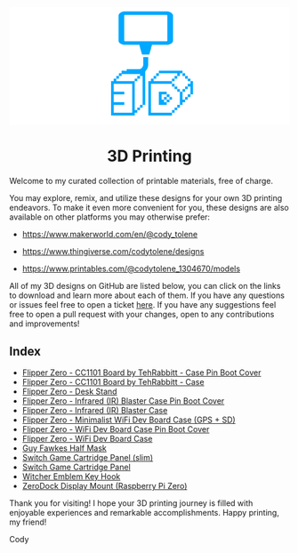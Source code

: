 <a name="top"></a>

<div align="center">
  <img align="center" src=".github/images/3d.png" />
  <h1 align="center">3D Printing</h1>
</div>

Welcome to my curated collection of printable materials, free of charge.

You may explore, remix, and utilize these designs for your own 3D printing endeavors. To make it even more convenient for you, these designs are also available on other platforms you may otherwise prefer:

- https://www.makerworld.com/en/@cody_tolene

- https://www.thingiverse.com/codytolene/designs

- https://www.printables.com/@codytolene_1304670/models

All of my 3D designs on GitHub are listed below, you can click on the links to download and learn more about each of them. If you have any questions or issues feel free to open a ticket [here][github-issues-link]. If you have any suggestions feel free to open a pull request with your changes, open to any contributions and improvements!

## Index

- [Flipper Zero - CC1101 Board by TehRabbitt - Case Pin Boot Cover][print-flipper-zero-cc1101-tehrabbitt-case-boot-cover]
- [Flipper Zero - CC1101 Board by TehRabbitt - Case][print-flipper-zero-cc1101-tehrabbitt-case]
- [Flipper Zero - Desk Stand][print-flipper-zero-desk-stand]
- [Flipper Zero - Infrared (IR) Blaster Case Pin Boot Cover][print-flipper-zero-infrared-ir-blaster-case-boot-cover]
- [Flipper Zero - Infrared (IR) Blaster Case][print-flipper-zero-infrared-ir-blaster-case]
- [Flipper Zero - Minimalist WiFi Dev Board Case (GPS + SD)][print-flipper-zero-minimalist-case]
- [Flipper Zero - WiFi Dev Board Case Pin Boot Cover][print-flipper-zero-wifi-case-boot-cover]
- [Flipper Zero - WiFi Dev Board Case][print-flipper-zero-wifi-case]
- [Guy Fawkes Half Mask][print-guy-fawkes-half-mask]
- [Switch Game Cartridge Panel (slim)][print-switch-game-cartridge-panel-slim]
- [Switch Game Cartridge Panel][print-switch-game-cartridge-panel]
- [Witcher Emblem Key Hook][print-witcher-emblem-key-hook]
- [ZeroDock Display Mount (Raspberry Pi Zero)][print-zero-dock-display-mount]

Thank you for visiting! I hope your 3D printing journey is filled with enjoyable experiences and remarkable accomplishments. Happy printing, my friend!

Cody

<!-- LINKS -->

[github-issues-link]: https://github.com/CodyTolene/3D-Printing/issues
[print-flipper-zero-cc1101-tehrabbitt-case-boot-cover]: https://github.com/CodyTolene/3D-Printing/blob/main/Flipper%20Zero%20-%20CC1101%20Board%20by%20TehRabbitt%20-%20Case%20Pin%20Boot%20Cover/README.md
[print-flipper-zero-cc1101-tehrabbitt-case]: https://github.com/CodyTolene/3D-Printing/blob/main/Flipper%20Zero%20-%20CC1101%20Board%20by%20TehRabbitt%20-%20Case/README.md
[print-flipper-zero-desk-stand]: https://github.com/CodyTolene/3D-Printing/blob/main/Flipper%20Zero%20-%20Desk%20Stand/README.md
[print-flipper-zero-infrared-ir-blaster-case-boot-cover]: https://github.com/CodyTolene/3D-Printing/blob/main/Flipper%20Zero%20-%20Infrared%20(IR)%20Blaster%20Case%20Boot%20Cover/README.md
[print-flipper-zero-infrared-ir-blaster-case]: https://github.com/CodyTolene/3D-Printing/blob/main/Flipper%20Zero%20-%20Infrared%20(IR)%20Blaster%20Case/README.md
[print-flipper-zero-minimalist-case]: https://github.com/CodyTolene/3D-Printing/blob/main/Flipper%20Zero%20-%20Minimalist%20WiFi%20Dev%20Board%20Case%20(GPS%20%2B%20SD)/README.md
[print-flipper-zero-wifi-case-boot-cover]: https://github.com/CodyTolene/3D-Printing/blob/main/Flipper%20Zero%20-%20WiFi%20Dev%20Board%20Case%20Boot%20Cover/README.md
[print-flipper-zero-wifi-case]: https://github.com/CodyTolene/3D-Printing/blob/main/Flipper%20Zero%20-%20WiFi%20Dev%20Board%20Case/README.md
[print-guy-fawkes-half-mask]: https://github.com/CodyTolene/3D-Printing/blob/main/Guy%20Fawkes%20Half%20Mask/README.md
[print-switch-game-cartridge-panel-slim]: https://github.com/CodyTolene/3D-Printing/blob/main/Switch%20Game%20Cartridge%20Panel%20(slim)/README.md
[print-switch-game-cartridge-panel]: https://github.com/CodyTolene/3D-Printing/blob/main/Switch%20Game%20Cartridge%20Panel/README.md
[print-witcher-emblem-key-hook]: https://github.com/CodyTolene/3D-Printing/blob/main/Witcher%20Emblem%20Key%20Hook/README.md
[print-zero-dock-display-mount]: https://github.com/CodyTolene/3D-Printing/blob/main/ZeroDock%20Display%20Mount/README.md
